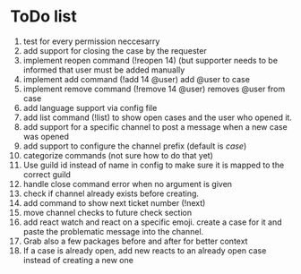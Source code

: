 # ToDo list
1. test for every permission neccesarry
1. add support for closing the case by the requester
1. implement reopen command (!reopen 14) (but supporter needs to be informed that user must be added manually
1. implement add command (!add 14 @user) add @user to case
1. implement remove command (!remove 14 @user) removes @user from case
1. add language support via config file
1. add list command (!list)  to show open cases and the user who opened it.
1. add support for a specific channel to post a message when a new case was opened
1. add support to configure the channel prefix (default is *case*)
1. categorize commands (not sure how to do that yet)
1. Use guild id instead of name in config to make sure it is mapped to the correct guild
1. handle close command error when no argument is given
1. check if channel already exists before creating.
1. add command to show next ticket number (!next)
1. move channel checks to future check section
1. add react watch and react on a specific emoji. create a case for it and paste the problematic message into the channel.
1. Grab also a few packages before and after for better context
1. If a case is already open, add new reacts to an already open case instead of creating a new one
